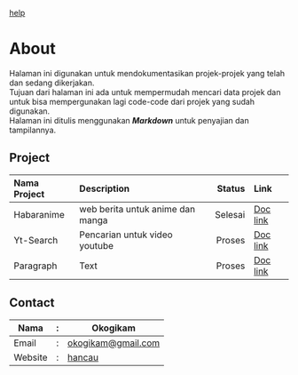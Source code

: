 [help](./help.md)

# About
Halaman ini digunakan untuk mendokumentasikan projek-projek yang telah dan sedang dikerjakan.  
Tujuan dari halaman ini ada untuk mempermudah mencari data projek dan untuk bisa mempergunakan lagi code-code dari projek yang sudah digunakan.  
Halaman ini ditulis menggunakan ***Markdown*** untuk penyajian dan tampilannya.

## Project
|   Nama Project    | Description   | Status    | Link                  |
| :---              | :----     |      ---: | :---                  |
| Habaranime        | web berita untuk anime dan manga         | Selesai   | [Doc](#) [link](#)    |
| Yt-Search        | Pencarian untuk video youtube          | Proses    | [Doc](#) [link](#)    |
| Paragraph         | Text          | Proses    | [Doc](#) [link](#)    |



## Contact
|   Nama    | : | Okogikam                      |  
| --- | ----- | ----- |
|   Email   | : | okogikam@gmail.com            |
|   Website | : | [hancau](https://hancau.net/) |